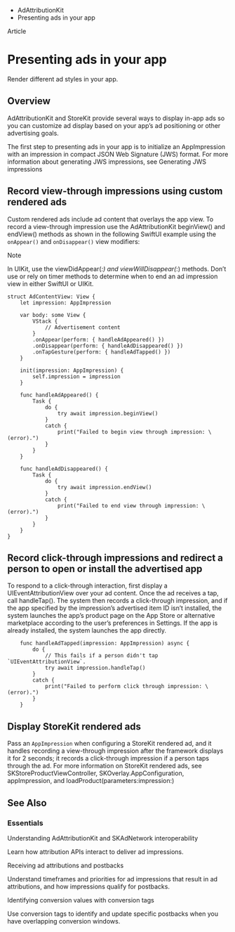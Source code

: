 

- AdAttributionKit
-  Presenting ads in your app 

Article

# Presenting ads in your app

Render different ad styles in your app.

## Overview

AdAttributionKit and StoreKit provide several ways to display in-app ads so you can customize ad display based on your app’s ad positioning or other advertising goals.

The first step to presenting ads in your app is to initialize an AppImpression with an impression in compact JSON Web Signature (JWS) format. For more information about generating JWS impressions, see Generating JWS impressions

## Record view-through impressions using custom rendered ads

Custom rendered ads include ad content that overlays the app view. To record a view-through impression use the AdAttributionKit beginView() and endView() methods as shown in the following SwiftUI example using the `onAppear()` and `onDisappear()` view modifiers:

Note

In UIKit, use the viewDidAppear(_:) and viewWillDisappear(_:) methods. Don’t use or rely on timer methods to determine when to end an ad impression view in either SwiftUI or UIKit.

```
struct AdContentView: View {
    let impression: AppImpression

    var body: some View {
        VStack {
            // Advertisement content
        }
        .onAppear(perform: { handleAdAppeared() })
        .onDisappear(perform: { handleAdDisappeared() })
        .onTapGesture(perform: { handleAdTapped() })
    }

    init(impression: AppImpression) {
        self.impression = impression
    }

    func handleAdAppeared() {
        Task {
            do {
                try await impression.beginView()
            }
            catch {
                print("Failed to begin view through impression: \(error).")
            }
        }
    }

    func handleAdDisappeared() {
        Task {
            do {
                try await impression.endView()
            }
            catch {
                print("Failed to end view through impression: \(error).")
            }
        }
    }
}
```

## Record click-through impressions and redirect a person to open or install the advertised app

To respond to a click-through interaction, first display a UIEventAttributionView over your ad content. Once the ad receives a tap, call handleTap(). The system then records a click-through impression, and if the app specified by the impression’s advertised item ID isn’t installed, the system launches the app’s product page on the App Store or alternative marketplace according to the user’s preferences in Settings. If the app is already installed, the system launches the app directly.

```
    func handleAdTapped(impression: AppImpression) async {
        do {
            // This fails if a person didn't tap `UIEventAttributionView`.
            try await impression.handleTap()
        }
        catch {
            print("Failed to perform click through impression: \(error).")
        }
    }
```

## Display StoreKit rendered ads

Pass an `AppImpression` when configuring a StoreKit rendered ad, and it handles recording a view-through impression after the framework displays it for 2 seconds; it records a click-through impression if a person taps through the ad. For more information on StoreKit rendered ads, see SKStoreProductViewController, SKOverlay.AppConfiguration, appImpression, and loadProduct(parameters:impression:)

## See Also

### Essentials

Understanding AdAttributionKit and SKAdNetwork interoperability

Learn how attribution APIs interact to deliver ad impressions.

Receiving ad attributions and postbacks

Understand timeframes and priorities for ad impressions that result in ad attributions, and how impressions qualify for postbacks.

Identifying conversion values with conversion tags

Use conversion tags to identify and update specific postbacks when you have overlapping conversion windows.

